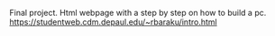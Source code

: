 Final project. Html webpage with a step by step on how to build a pc.
https://studentweb.cdm.depaul.edu/~rbaraku/intro.html
